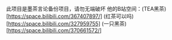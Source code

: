 此项目是墨茶言论备份项目，请勿无端破坏
他的B站空间：(TEA黑茶)[https://space.bilibili.com/367407897/] 
          (红茶可以吗)[https://space.bilibili.com/327959755]
          (一只黑茶)[https://space.bilibili.com/370661572/]
